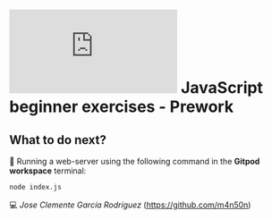 # ![4Geeks Logo](http://assets.breatheco.de/apis/img/images.php?blob&random&cat=icon&tags=4geeks,16) JavaScript beginner exercises - Prework

## What to do next?

📄 Running a web-server using the following command in the **Gitpod workspace** terminal:

```sh
node index.js
```

💻 _Jose Clemente García Rodríguez_ (<https://github.com/m4n50n>)
